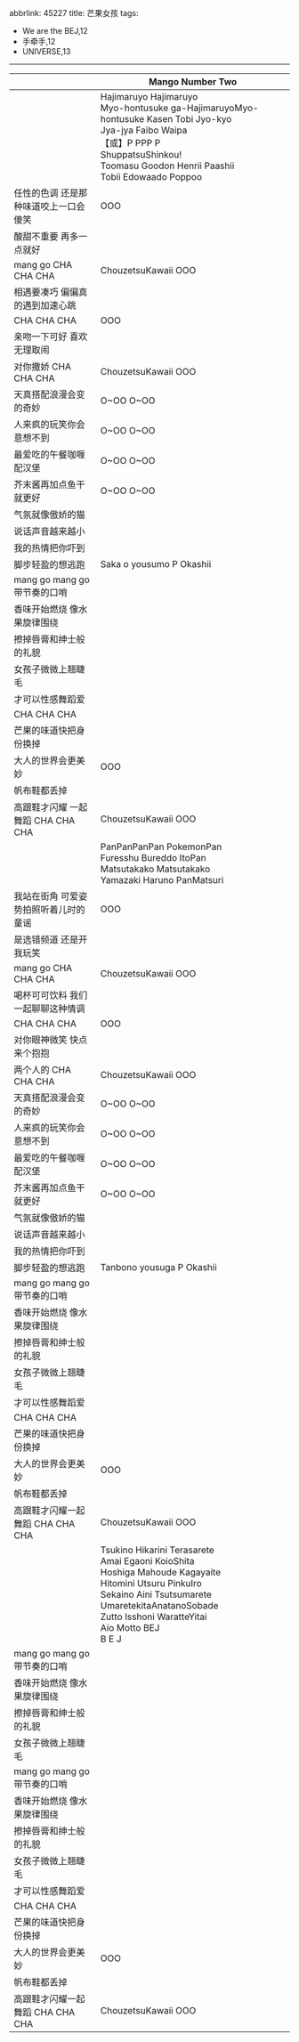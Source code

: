 abbrlink: 45227
title: 芒果女孩
tags:
  - We are the BEJ,12
  - 手牵手,12
  - UNIVERSE,13
---

|      |Mango Number Two|
|--|--|
|      |Hajimaruyo Hajimaruyo<br>Myo-hontusuke ga-HajimaruyoMyo-hontusuke Kasen Tobi Jyo-kyo<br>Jya-jya Faibo Waipa<br>【或】P PPP P<br>ShuppatsuShinkou!<br>Toomasu Goodon Henrii Paashii<br>Tobii Edowaado Poppoo|
|任性的色调 还是那种味道咬上一口会傻笑|OOO|
|酸甜不重要 再多一点就好 |      |
|mang go CHA CHA CHA|ChouzetsuKawaii OOO|
|相遇要凑巧 偏偏真的遇到加速心跳|      |
|CHA CHA CHA|OOO|
|亲吻一下可好 喜欢无理取闹 |      |
|对你撒娇 CHA CHA CHA|ChouzetsuKawaii OOO|
|天真搭配浪漫会变的奇妙|O~OO O~OO|
|人来疯的玩笑你会意想不到|O~OO O~OO|
|最爱吃的午餐咖喱配汉堡|O~OO O~OO|
|芥末酱再加点鱼干就更好|O~OO O~OO|
|气氛就像傲娇的猫|      |
|说话声音越来越小|      |
|我的热情把你吓到|      |
|脚步轻盈的想逃跑|Saka      o yousumo P Okashii|
|mang go mang go 带节奏的口哨|      |
|香味开始燃烧 像水果旋律围绕|      |
|擦掉唇膏和绅士般的礼貌|      |
|女孩子微微上翘睫毛|      |
|才可以性感舞蹈爱|      |
|CHA CHA CHA|      |
|芒果的味道快把身份换掉|      |
|大人的世界会更美妙|OOO|
|帆布鞋都丢掉|      |
|高跟鞋才闪耀 一起舞蹈 CHA CHA CHA|ChouzetsuKawaii OOO|
|      |PanPanPanPan PokemonPan<br>Furesshu Bureddo ItoPan<br>Matsutakako Matsutakako <br>Yamazaki Haruno PanMatsuri|
|我站在街角 可爱姿势拍照听着儿时的童谣|OOO|
|是选错频道 还是开我玩笑|      |
|mang go CHA CHA CHA|ChouzetsuKawaii OOO|
|喝杯可可饮料 我们一起聊聊这种情调|      |
|CHA CHA CHA|OOO|
|对你眼神微笑 快点来个抱抱 |      |
|两个人的 CHA CHA CHA|ChouzetsuKawaii OOO|
|天真搭配浪漫会变的奇妙|O~OO O~OO|
|人来疯的玩笑你会意想不到|O~OO O~OO|
|最爱吃的午餐咖喱配汉堡|O~OO O~OO|
|芥末酱再加点鱼干就更好|O~OO O~OO|
|气氛就像傲娇的猫|      |
|说话声音越来越小|      |
|我的热情把你吓到|      |
|脚步轻盈的想逃跑|Tanbono yousuga P Okashii|
|mang go mang go 带节奏的口哨|      |
|香味开始燃烧 像水果旋律围绕|      |
|擦掉唇膏和绅士般的礼貌|      |
|女孩子微微上翘睫毛|      |
|才可以性感舞蹈爱|      |
|CHA CHA CHA|      |
|芒果的味道快把身份换掉|      |
|大人的世界会更美妙|OOO|
|帆布鞋都丢掉|      |
|高跟鞋才闪耀一起舞蹈 CHA CHA CHA|ChouzetsuKawaii OOO|
|      |Tsukino Hikarini Terasarete<br>Amai Egaoni KoioShita<br>Hoshiga Mahoude Kagayaite<br>Hitomini Utsuru PinkuIro<br>Sekaino Aini Tsutsumarete<br>UmaretekitaAnatanoSobade<br>Zutto Isshoni WaratteYitai<br>Aio Motto BEJ<br>B E J|
|mang go mang go 带节奏的口哨|      |
|香味开始燃烧 像水果旋律围绕|      |
|擦掉唇膏和绅士般的礼貌|      |
|女孩子微微上翘睫毛|      |
|mang go mang go 带节奏的口哨|      |
|香味开始燃烧 像水果旋律围绕|      |
|擦掉唇膏和绅士般的礼貌|      |
|女孩子微微上翘睫毛|      |
|才可以性感舞蹈爱|      |
|CHA CHA CHA|      |
|芒果的味道快把身份换掉|      |
|大人的世界会更美妙|OOO|
|帆布鞋都丢掉|      |
|高跟鞋才闪耀一起舞蹈 CHA CHA CHA|ChouzetsuKawaii OOO|